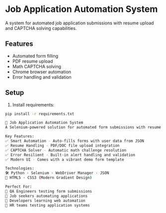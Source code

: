 # Job Application Automation System

A system for automated job application submissions with resume upload and CAPTCHA solving capabilities.

## Features
- Automated form filling
- PDF resume upload
- Math CAPTCHA solving
- Chrome browser automation
- Error handling and validation

## Setup
1. Install requirements:
```bash
pip install -r requirements.txt

📌 Job Application Automation System
A Selenium-powered solution for automated form submissions with resume upload and CAPTCHA solving capabilities

Key Features:
✅ Smart Automation - Auto-fills forms with user data from JSON
✅ Resume Handling - PDF/DOC file upload integration
✅ CAPTCHA Solver - Automatic math challenge resolution
✅ Error Resilient - Built-in alert handling and validation
✅ Modern UI - Comes with a vibrant demo form template

Technologies:
🛠 Python · Selenium · WebDriver Manager · JSON
🎨 HTML5 · CSS3 (Modern Gradient Design)

Perfect For:
🔹 QA Engineers testing form submissions
🔹 Job seekers automating applications
🔹 Developers learning web automation
🔹 HR teams testing application systems
